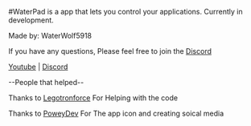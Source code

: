 #WaterPad is a app that lets you control your applications. Currently in development.

Made by: WaterWolf5918

If you have any questions, Please feel free to join the [Discord](https://discord.gg/DYsdj72CSm)

[Youtube](https://www.youtube.com/channel/UCY-1AjoxZ-Fd0aEnKEanO_w) | [Discord](https://discord.gg/DYsdj72CSm)

--People that helped--

Thanks to [Legotronforce](https://github.com/LegotronForce) For Helping with the code

Thanks to [PoweyDev](https://github.com/PoweyDev) For The app icon and creating soical media

